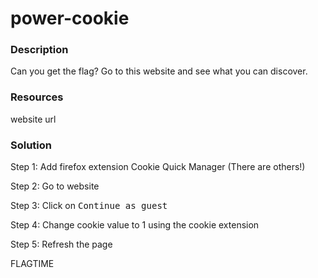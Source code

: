 # power-cookie

### Description

Can you get the flag? Go to this website and see what you can discover.

### Resources

website url

### Solution

Step 1: Add firefox extension Cookie Quick Manager (There are others!)

Step 2: Go to website

Step 3: Click on <kbd>Continue as guest</kbd>

Step 4: Change cookie value to 1 using the cookie extension

Step 5: Refresh the page

FLAGTIME